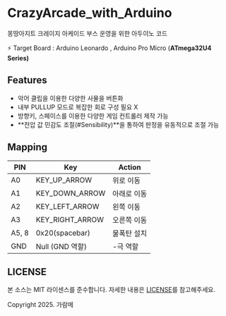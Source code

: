 # CrazyArcade_with_Arduino

몽땅아지트 크레이지 아케이드 부스 운영을 위한 아두이노 코드

<aside>

⚡ Target Board : Arduino Leonardo , Arduino Pro Micro (**ATmega32U4 Series)**

</aside>

## Features


- 악어 클립을 이용한 다양한 사물을 버튼화
- 내부 PULLUP 모드로 복잡한 회로 구성 필요 X
- 방향키, 스페이스를 이용한 다양한 게임 컨트롤러 제작 가능
- **전압 값 민감도 조절(#Sensibility)**을 통하여 판정을 유동적으로 조절 가능

## Mapping


| PIN | Key | Action |
| --- | --- | --- |
| A0 | KEY_UP_ARROW | 위로 이동 |
| A1 | KEY_DOWN_ARROW | 아래로 이동 |
| A2 | KEY_LEFT_ARROW | 왼쪽 이동 |
| A3 | KEY_RIGHT_ARROW | 오른쪽 이동 |
| A5, 8 | 0x20(spacebar) | 물폭탄 설치 |
| GND | Null (GND 역할) | -극 역할 |

## LICENSE


본 소스는 MIT 라이센스를 준수합니다. 자세한 내용은 [LICENSE](./LICENSE)를 참고해주세요.

Copyright 2025. 가람메

